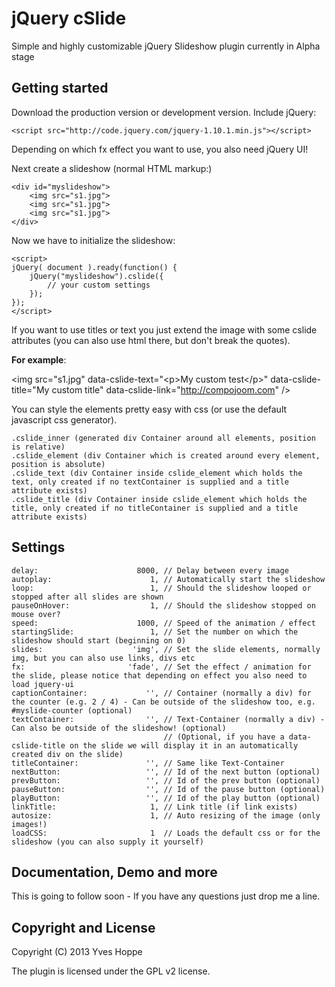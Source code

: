 jQuery cSlide
======

Simple and highly customizable jQuery Slideshow plugin currently in Alpha stage

Getting started
-----------------------

Download the production version or development version. Include jQuery:

    <script src="http://code.jquery.com/jquery-1.10.1.min.js"></script>

Depending on which fx effect you want to use, you also need jQuery UI!

Next create a slideshow (normal HTML markup:)

    <div id="myslideshow">
        <img src="s1.jpg">
        <img src="s1.jpg">
        <img src="s1.jpg">
    </div>

Now we have to initialize the slideshow:

    <script>
    jQuery( document ).ready(function() {
        jQuery("myslideshow").cslide({
            // your custom settings
        });
    });
    </script>

If you want to use titles or text you just extend the image with some cslide attributes (you can also use html there, but don't break the quotes).

**For example**:

&lt;img src=&quot;s1.jpg&quot; data-cslide-text=&quot;&lt;p&gt;My custom test&lt;/p&gt;&quot; data-cslide-title=&quot;My custom title&quot; data-cslide-link=&quot;http://compojoom.com&quot; /&gt;

You can style the elements pretty easy with css (or use the default javascript css generator).

    .cslide_inner (generated div Container around all elements, position is relative)
    .cslide_element (div Container which is created around every element, position is absolute)
    .cslide_text (div Container inside cslide_element which holds the text, only created if no textContainer is supplied and a title attribute exists)
    .cslide_title (div Container inside cslide_element which holds the title, only created if no titleContainer is supplied and a title attribute exists)

Settings
-----------------------

    delay:                      8000, // Delay between every image
    autoplay:                      1, // Automatically start the slideshow
    loop:                          1, // Should the slideshow looped or stopped after all slides are shown
    pauseOnHover:                  1, // Should the slideshow stopped on mouse over?
    speed:                      1000, // Speed of the animation / effect
    startingSlide:                 1, // Set the number on which the slideshow should start (beginning on 0)
    slides:                    'img', // Set the slide elements, normally img, but you can also use links, divs etc
    fx:                       'fade', // Set the effect / animation for the slide, please notice that depending on effect you also need to load jquery-ui
    captionContainer:             '', // Container (normally a div) for the counter (e.g. 2 / 4) - Can be outside of the slideshow too, e.g. #myslide-counter (optional)
    textContainer:                '', // Text-Container (normally a div) - Can also be outside of the slideshow! (optional)
                                      // (Optional, if you have a data-cslide-title on the slide we will display it in an automatically created div on the slide)
    titleContainer:               '', // Same like Text-Container
    nextButton:                   '', // Id of the next button (optional)
    prevButton:                   '', // Id of the prev button (optional)
    pauseButton:                  '', // Id of the pause button (optional)
    playButton:                   '', // Id of the play button (optional)
    linkTitle:                     1, // Link title (if link exists)
    autosize:                      1, // Auto resizing of the image (only images!)
    loadCSS:                       1  // Loads the default css or for the slideshow (you can also supply it yourself)


Documentation, Demo and more
----------------------------------

This is going to follow soon - If you have any questions just drop me a line.


Copyright and License
----------------------------------

Copyright (C) 2013 Yves Hoppe

The plugin is licensed under the GPL v2 license.